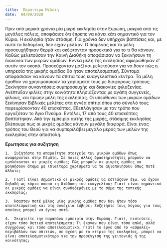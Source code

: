 ```yaml
---
title:  Περαιτερω Μελετη
date:  04/09/2020
---
```


Πριν από μερικά χρόνια μία μικρή εκκλησία στην Ευρώπη, μακριά από τις μεγάλες πόλεις, αποφάσισε ότι έπρεπε να κάνει κάτι σημαντικό για τον Κύριο. Η εκκλησία ήταν στάσιμη. Για χρόνια δεν υπήρχαν βαπτίσεις και, με αυτά τα δεδομένα, δεν είχαν μέλλον. Ο ποιμένας και τα μέλη προσευχήθηκαν θερμά και σκέφτονταν προσεκτικά για το τι θα κάνουν. Καθώς μελετούσαν την Καινή Διαθήκη αποφάσισαν να ξεκινήσουν τη διακονία των μικρών ομάδων. Εννέα μέλη της εκκλησίας αφιερώθηκαν σ’ αυτόν τον σκοπό. Προσεύχονταν μαζί και μελετούσαν για να δουν πώς η υπηρεσία της μικρής ομάδας θα ήταν αποτελεσματική. Σύντομα αποφάσισαν να κάνουν τα σπίτια τους ευαγγελιστικά κέντρα. Τα μέλη έμαθαν να χρησιμοποιούν τα χαρίσματά τους με διάφορους τρόπους. Ξεκίνησαν συναντήσεις συμπροσευχής και διακονίες φιλοξενίας. Ανέπτυξαν φιλίες στην κοινότητα πλησιάζοντας με αγάπη συγγενείς, φίλους, και πρώην μέλη της εκκλησίας. Οι υπεύθυνοι των μικρών ομάδων ξεκίνησαν Βιβλικές μελέτες στα εννέα σπίτια όπου στο σύνολό τους παρευρίσκονταν 40 επισκέπτες. Εξεπλάγησαν με τον τρόπο που εργαζόταν το Άγιο Πνεύμα. Εντέλει, 17 από τους 40 επισκέπτες βαπτίστηκαν. Από την εμπειρία αυτής της μικρής, στάσιμης εκκλησίας βλέπουμε πως οι μικρές ομάδες κάνουν μεγάλη διαφορά. Είναι ένας τρόπος του Θεού για να συμπεριλάβει μεγάλο μέρος των μελών της εκκλησίας στην αποστολή.

**Ερωτησεις για συζητηση**

`1.	 Συζητήστε τα απαραίτητα στοιχεία των μικρών ομάδων όπως αναφέρονται στην Πέμπτη. Σε ποιες άλλες δραστηριότητες μπορούν να εμπλέκονται οι μικρές ομάδες; Πώς μπορούν οι μικρές ομάδες να βοηθήσουν άτομα με ιδιαίτερα χαρίσματα να τα αξιοποιήσουν όπως ποτέ άλλοτε;`

`2.	 Γιατί είναι σημαντικό οι μικρές ομάδες να εστιάζουν έξω, να έχουν δηλαδή ως κύριο σκοπό τη διάδοση του ευαγγελίου; Γιατί είναι σημαντικό οι μικρές ομάδες να είναι συνδεδεμένες με το σώμα της τοπικής εκκλησίας;`

`3.	 Ήσασταν ποτέ μέλος μίας μικρής ομάδας που δεν ήταν τόσο αποτελεσματική και στη συνέχεια έσβησε; Συζητήστε τους λόγους για τους οποίους μπορεί να έγινε αυτό.`

`4.	 Σκεφτείτε την παραπάνω εμπειρία στην Ευρώπη. Γιατί, πιστεύετε, είχαν τόσο θετικά αποτελέσματα; Τι έκαναν που είναι τόσο απλό, αλλά συγχρόνως και τόσο αποτελεσματικό; Γιατί το έργο από το «ασφαλές» περιβάλλον των σπιτιών, σε σχέση με το κτίριο της εκκλησίας, μπορεί να είναι αποτελεσματικότερο για την προσέγγιση της γειτονιάς ή της κοινότητας;`